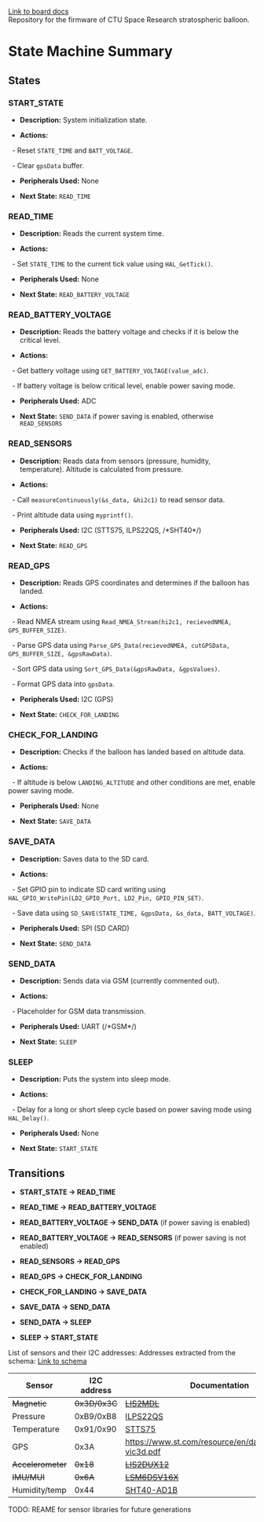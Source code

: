 [Link to board docs](https://www.st.com/resource/en/user_manual/um2397-stm32g4-nucleo32-board-mb1430-stmicroelectronics.pdf)  
Repository for the firmware of CTU Space Research stratospheric balloon.


# State Machine Summary
  
## States
  

### START_STATE

- **Description:** System initialization state.

- **Actions:**

  - Reset `STATE_TIME` and `BATT_VOLTAGE`.

  - Clear `gpsData` buffer.

- **Peripherals Used:** None

- **Next State:** `READ_TIME`

  

### READ_TIME

- **Description:** Reads the current system time.

- **Actions:**

  - Set `STATE_TIME` to the current tick value using `HAL_GetTick()`.

- **Peripherals Used:** None

- **Next State:** `READ_BATTERY_VOLTAGE`

  

### READ_BATTERY_VOLTAGE

- **Description:** Reads the battery voltage and checks if it is below the critical level.

- **Actions:**

  - Get battery voltage using `GET_BATTERY_VOLTAGE(value_adc)`.

  - If battery voltage is below critical level, enable power saving mode.

- **Peripherals Used:** ADC

- **Next State:** `SEND_DATA` if power saving is enabled, otherwise `READ_SENSORS`

  

### READ_SENSORS

- **Description:** Reads data from sensors (pressure, humidity, temperature). Altitude is calculated from pressure.

- **Actions:**

  - Call `measureContinuously(&s_data, &hi2c1)` to read sensor data.

  - Print altitude data using `myprintf()`.

- **Peripherals Used:** I2C (STTS75, ILPS22QS,  /\*SHT40\*/)

- **Next State:** `READ_GPS`

  

### READ_GPS

- **Description:** Reads GPS coordinates and determines if the balloon has landed.

- **Actions:**

  - Read NMEA stream using `Read_NMEA_Stream(hi2c1, recievedNMEA, GPS_BUFFER_SIZE)`.

  - Parse GPS data using `Parse_GPS_Data(recievedNMEA, cutGPSData, GPS_BUFFER_SIZE, &gpsRawData)`.

  - Sort GPS data using `Sort_GPS_Data(&gpsRawData, &gpsValues)`.

  - Format GPS data into `gpsData`.

- **Peripherals Used:** I2C (GPS)

- **Next State:** `CHECK_FOR_LANDING`

  

### CHECK_FOR_LANDING

- **Description:** Checks if the balloon has landed based on altitude data.

- **Actions:**

  - If altitude is below `LANDING_ALTITUDE` and other conditions are met, enable power saving mode.

- **Peripherals Used:** None

- **Next State:** `SAVE_DATA`

  

### SAVE_DATA

- **Description:** Saves data to the SD card.

- **Actions:**

  - Set GPIO pin to indicate SD card writing using `HAL_GPIO_WritePin(LD2_GPIO_Port, LD2_Pin, GPIO_PIN_SET)`.

  - Save data using `SD_SAVE(STATE_TIME, &gpsData, &s_data, BATT_VOLTAGE)`.

- **Peripherals Used:** SPI (SD CARD)

- **Next State:** `SEND_DATA`

  

### SEND_DATA

- **Description:** Sends data via GSM (currently commented out).

- **Actions:**

  - Placeholder for GSM data transmission.

- **Peripherals Used:** UART (/\*GSM*/)

- **Next State:** `SLEEP`

  

### SLEEP

- **Description:** Puts the system into sleep mode.

- **Actions:**

  - Delay for a long or short sleep cycle based on power saving mode using `HAL_Delay()`.

- **Peripherals Used:** None

- **Next State:** `START_STATE`

  

## Transitions

  

- **START_STATE → READ_TIME**

- **READ_TIME → READ_BATTERY_VOLTAGE**

- **READ_BATTERY_VOLTAGE → SEND_DATA** (if power saving is enabled)

- **READ_BATTERY_VOLTAGE → READ_SENSORS** (if power saving is not enabled)

- **READ_SENSORS → READ_GPS**

- **READ_GPS → CHECK_FOR_LANDING**

- **CHECK_FOR_LANDING → SAVE_DATA**

- **SAVE_DATA → SEND_DATA**

- **SEND_DATA → SLEEP**

- **SLEEP → START_STATE**


 List of sensors and their I2C addresses: Addresses extracted from the schema: [Link to schema](https://github.com/CTU-Space-Research/TeamA-Balloon-Hardware/blob/main/Exports/V1.0/SchematicV1.0.pdf)

| Sensor            | I2C address   | Documentation                                                                     |
| ----------------- | ------------- | --------------------------------------------------------------------------------- |
| ~~Magnetic~~      | ~~0x3D/0x3C~~ | ~~[LIS2MDL](https://www.st.com/en/mems-and-sensors/lis2mdl.html)~~                |
| Pressure          | 0xB9/0xB8     | [ILPS22QS](https://www.st.com/en/mems-and-sensors/ilps22qs.html)                  |
| Temperature       | 0x91/0x90     | [STTS75](https://www.st.com/en/mems-and-sensors/stts75.html)                      |
| GPS               | 0x3A          | https://www.st.com/resource/en/datasheet/teseo-vic3d.pdf                          |
| ~~Accelerometer~~ | ~~0x18~~      | ~~[LIS2DUX12]()~~                                                                 |
| ~~IMU/MUI~~       | ~~0x6A~~      | ~~[LSM6DSV16X](https://www.st.com/en/mems-and-sensors/lsm6dsv16x.html)~~          |
| Humidity/temp     | 0x44          | [SHT40-AD1B](https://www.st.com/en/partner-products-and-services/sht40-ad1b.html) |

TODO: REAME for sensor libraries for future generations